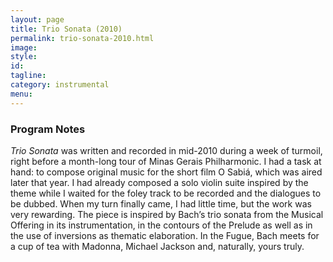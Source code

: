 ```yaml
---
layout: page
title: Trio Sonata (2010)
permalink: trio-sonata-2010.html
image:
style:
id:
tagline:
category: instrumental
menu:
---
```


### Program Notes

*Trio Sonata* was written and recorded in mid-2010 during a week of turmoil, right before a month-long tour of Minas Gerais Philharmonic. I had a task at hand: to compose original music for the short film O Sabiá, which was aired later that year. I had already composed a solo violin suite inspired by the theme while I waited for the foley track to be recorded and the dialogues to be dubbed. When my turn finally came, I had little time, but the work was very rewarding. The piece is inspired by Bach’s trio sonata from the Musical Offering in its instrumentation, in the contours of the Prelude as well as in the use of inversions as thematic elaboration. In the Fugue, Bach meets for a cup of tea with Madonna, Michael Jackson and, naturally, yours truly.